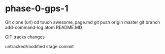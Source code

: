 # phase-0-gps-1

Git clone (url)
cd
touch awesome_page.md
git push origin master
git branch add-command-log
atom README.MD

GIT tracks changes 

untracked/modified
stage
commit
